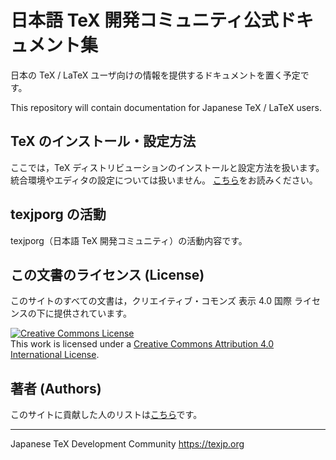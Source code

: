 # 日本語 TeX 開発コミュニティ公式ドキュメント集

日本の TeX / LaTeX ユーザ向けの情報を提供するドキュメントを置く予定です。

This repository will contain documentation for Japanese TeX / LaTeX users.

## TeX のインストール・設定方法

ここでは，TeX ディストリビューションのインストールと設定方法を扱います。
統合環境やエディタの設定については扱いません。
[こちら](https://texjporg.github.io/install)をお読みください。

## texjporg の活動

texjporg（日本語 TeX 開発コミュニティ）の活動内容です。

## この文書のライセンス (License)

このサイトのすべての文書は，クリエイティブ・コモンズ 表示 4.0 国際 ライセンスの下に提供されています。

<a rel="license" href="http://creativecommons.org/licenses/by/4.0/"><img alt="Creative Commons License" style="border-width:0" src="https://i.creativecommons.org/l/by/4.0/88x31.png" /></a><br />This work is licensed under a <a rel="license" href="http://creativecommons.org/licenses/by/4.0/">Creative Commons Attribution 4.0 International License</a>.

## 著者 (Authors)

このサイトに貢献した人のリストは[こちら](./AUTHORS.md)です。

----
Japanese TeX Development Community
https://texjp.org
